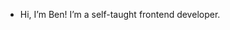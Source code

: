 - Hi, I’m Ben! I’m a self-taught frontend developer.

<!---
tenbucker4/tenbucker4 is a ✨ special ✨ repository because its `README.md` (this file) appears on your GitHub profile.
You can click the Preview link to take a look at your changes.
--->
